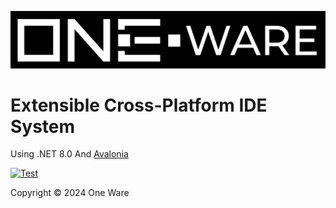 ![OneWare Banner](Banner.png?raw=true "OneWare Banner")

# Extensible Cross-Platform IDE System

Using .NET 8.0 And [Avalonia](https://github.com/AvaloniaUI/Avalonia)

[![Test](https://github.com/ProtopSolutions/OneWare/actions/workflows/test.yml/badge.svg)](https://github.com/ProtopSolutions/OneWare/actions/workflows/test.yml)

Copyright © 2024 One Ware
